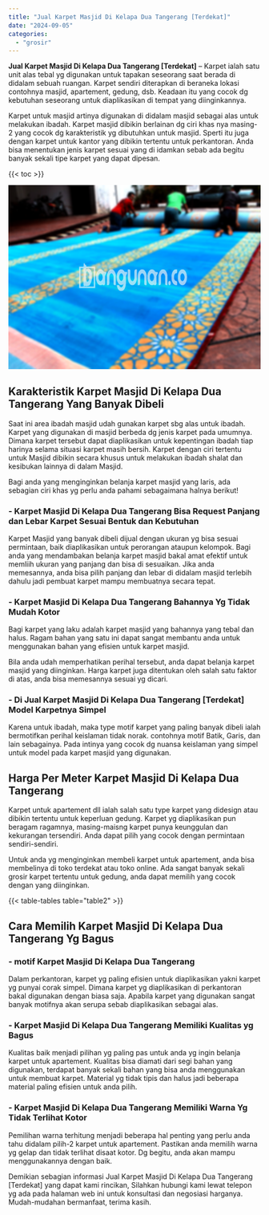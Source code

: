```yaml
---
title: "Jual Karpet Masjid Di Kelapa Dua Tangerang [Terdekat]"
date: "2024-09-05"
categories: 
  - "grosir"
---
```


**Jual Karpet Masjid Di Kelapa Dua Tangerang \[Terdekat\]** – Karpet ialah satu unit alas tebal yg digunakan untuk tapakan seseorang saat berada di didalam sebuah ruangan. Karpet sendiri diterapkan di beraneka lokasi contohnya masjid, apartement, gedung, dsb. Keadaan itu yang cocok dg kebutuhan seseorang untuk diaplikasikan di tempat yang diinginkannya.

Karpet untuk masjid artinya digunakan di didalam masjid sebagai alas untuk melakukan ibadah. Karpet masjid dibikin berlainan dg ciri khas nya masing-2 yang cocok dg karakteristik yg dibutuhkan untuk masjid. Sperti itu juga dengan karpet untuk kantor yang dibikin tertentu untuk perkantoran. Anda bisa menentukan jenis karpet sesuai yang di idamkan sebab ada begitu banyak sekali tipe karpet yang dapat dipesan.

{{< toc >}}

![Jual Karpet Masjid Di Kelapa Dua Tangerang [Terdekat]](/images/grosir-karpet-murah-32.png)

## Karakteristik Karpet Masjid Di Kelapa Dua Tangerang Yang Banyak Dibeli

Saat ini area ibadah masjid udah gunakan karpet sbg alas untuk ibadah. Karpet yang digunakan di masjid berbeda dg jenis karpet pada umumnya. Dimana karpet tersebut dapat diaplikasikan untuk kepentingan ibadah tiap harinya selama situasi karpet masih bersih. Karpet dengan ciri tertentu untuk Masjid dibikin secara khusus untuk melakukan ibadah shalat dan kesibukan lainnya di dalam Masjid.

Bagi anda yang menginginkan belanja karpet masjid yang laris, ada sebagian ciri khas yg perlu anda pahami sebagaimana halnya berikut!

### \- Karpet Masjid Di Kelapa Dua Tangerang Bisa Request Panjang dan Lebar Karpet Sesuai Bentuk dan Kebutuhan

Karpet Masjid yang banyak dibeli dijual dengan ukuran yg bisa sesuai permintaan, baik diaplikasikan untuk perorangan ataupun kelompok. Bagi anda yang mendambakan belanja karpet masjid bakal amat efektif untuk memliih ukuran yang panjang dan bisa di sesuaikan. Jika anda memesannya, anda bisa pilih panjang dan lebar di didalam masjid terlebih dahulu jadi pembuat karpet mampu membuatnya secara tepat.

### \- Karpet Masjid Di Kelapa Dua Tangerang Bahannya Yg Tidak Mudah Kotor

Bagi karpet yang laku adalah karpet masjid yang bahannya yang tebal dan halus. Ragam bahan yang satu ini dapat sangat membantu anda untuk menggunakan bahan yang efisien untuk karpet masjid.

Bila anda udah memperhatikan perihal tersebut, anda dapat belanja karpet masjid yang diinginkan. Harga karpet juga ditentukan oleh salah satu faktor di atas, anda bisa memesannya sesuai yg dicari.

### \- Di Jual Karpet Masjid Di Kelapa Dua Tangerang \[Terdekat\] Model Karpetnya Simpel

Karena untuk ibadah, maka type motif karpet yang paling banyak dibeli ialah bermotifkan perihal keislaman tidak norak. contohnya motif Batik, Garis, dan lain sebagainya. Pada intinya yang cocok dg nuansa keislaman yang simpel untuk model pada karpet masjid yang digunakan.

## Harga Per Meter Karpet Masjid Di Kelapa Dua Tangerang

Karpet untuk apartement dll ialah salah satu type karpet yang didesign atau dibikin tertentu untuk keperluan gedung. Karpet yg diaplikasikan pun beragam ragamnya, masing-maisng karpet punya keunggulan dan kekurangan tersendiri. Anda dapat pilih yang cocok dengan permintaan sendiri-sendiri.

Untuk anda yg menginginkan membeli karpet untuk apartement, anda bisa membelinya di toko terdekat atau toko online. Ada sangat banyak sekali grosir karpet tertentu untuk gedung, anda dapat memilih yang cocok dengan yang diinginkan.

{{< table-tables table="table2" >}}

## Cara Memilih Karpet Masjid Di Kelapa Dua Tangerang Yg Bagus

### \- motif Karpet Masjid Di Kelapa Dua Tangerang

Dalam perkantoran, karpet yg paling efisien untuk diaplikasikan yakni karpet yg punyai corak simpel. Dimana karpet yg diaplikasikan di perkantoran bakal digunakan dengan biasa saja. Apabila karpet yang digunakan sangat banyak motifnya akan serupa sebab diaplikasikan sebagai alas.

### \- Karpet Masjid Di Kelapa Dua Tangerang Memiliki Kualitas yg Bagus

Kualitas baik menjadi pilihan yg paling pas untuk anda yg ingin belanja karpet untuk apartement. Kualitas bisa diamati dari segi bahan yang digunakan, terdapat banyak sekali bahan yang bisa anda menggunakan untuk membuat karpet. Material yg tidak tipis dan halus jadi beberapa material paling efisien untuk anda pilih.

### \- Karpet Masjid Di Kelapa Dua Tangerang Memiliki Warna Yg Tidak Terlihat Kotor

Pemilihan warna terhitung menjadi beberapa hal penting yang perlu anda tahu didalam pilih-2 karpet untuk apartement. Pastikan anda memilih warna yg gelap dan tidak terlihat disaat kotor. Dg begitu, anda akan mampu menggunakannya dengan baik.

Demikian sebagian informasi Jual Karpet Masjid Di Kelapa Dua Tangerang \[Terdekat\] yang dapat kami rincikan, Silahkan hubungi kami lewat telepon yg ada pada halaman web ini untuk konsultasi dan negosiasi harganya. Mudah-mudahan bermanfaat, terima kasih.
